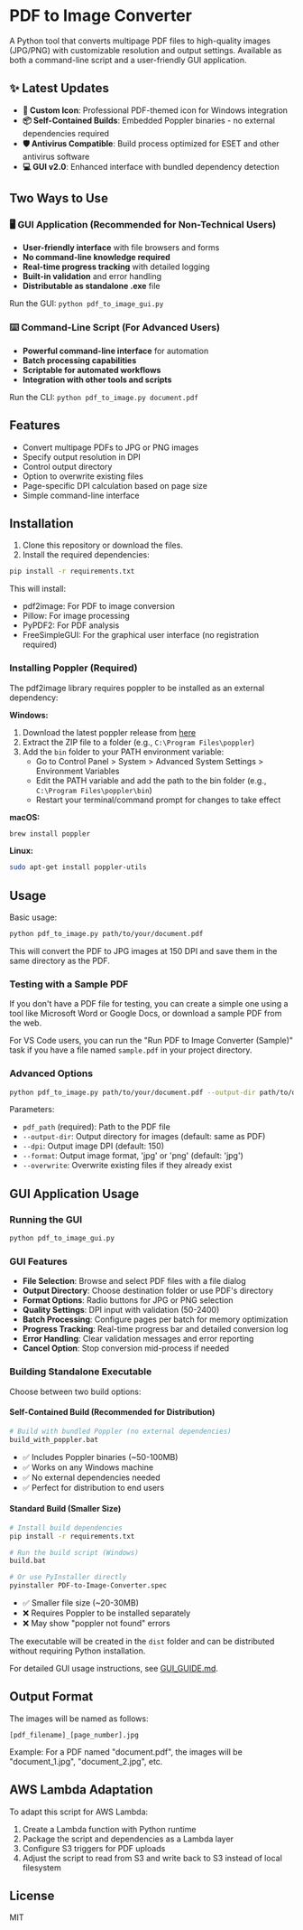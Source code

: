 # PDF to Image Converter

A Python tool that converts multipage PDF files to high-quality images (JPG/PNG) with customizable resolution and output settings. Available as both a command-line script and a user-friendly GUI application.

## ✨ Latest Updates

- **🎨 Custom Icon**: Professional PDF-themed icon for Windows integration
- **📦 Self-Contained Builds**: Embedded Poppler binaries - no external dependencies required
- **🛡️ Antivirus Compatible**: Build process optimized for ESET and other antivirus software
- **💻 GUI v2.0**: Enhanced interface with bundled dependency detection

## Two Ways to Use

### 🖥️ GUI Application (Recommended for Non-Technical Users)
- **User-friendly interface** with file browsers and forms
- **No command-line knowledge required**
- **Real-time progress tracking** with detailed logging
- **Built-in validation** and error handling
- **Distributable as standalone .exe** file

Run the GUI: `python pdf_to_image_gui.py`

### ⌨️ Command-Line Script (For Advanced Users)
- **Powerful command-line interface** for automation
- **Batch processing capabilities**
- **Scriptable for automated workflows**
- **Integration with other tools and scripts**

Run the CLI: `python pdf_to_image.py document.pdf`

## Features

- Convert multipage PDFs to JPG or PNG images
- Specify output resolution in DPI
- Control output directory
- Option to overwrite existing files
- Page-specific DPI calculation based on page size
- Simple command-line interface

## Installation

1. Clone this repository or download the files.
2. Install the required dependencies:

```bash
pip install -r requirements.txt
```

This will install:
- pdf2image: For PDF to image conversion
- Pillow: For image processing  
- PyPDF2: For PDF analysis
- FreeSimpleGUI: For the graphical user interface (no registration required)

### Installing Poppler (Required)

The pdf2image library requires poppler to be installed as an external dependency:

**Windows:**
1. Download the latest poppler release from [here](https://github.com/oschwartz10612/poppler-windows/releases/)
2. Extract the ZIP file to a folder (e.g., `C:\Program Files\poppler`)
3. Add the `bin` folder to your PATH environment variable:
   - Go to Control Panel > System > Advanced System Settings > Environment Variables
   - Edit the PATH variable and add the path to the bin folder (e.g., `C:\Program Files\poppler\bin`)
   - Restart your terminal/command prompt for changes to take effect

**macOS:**
```bash
brew install poppler
```

**Linux:**
```bash
sudo apt-get install poppler-utils
```

## Usage

Basic usage:

```bash
python pdf_to_image.py path/to/your/document.pdf
```

This will convert the PDF to JPG images at 150 DPI and save them in the same directory as the PDF.

### Testing with a Sample PDF

If you don't have a PDF file for testing, you can create a simple one using a tool like Microsoft Word or Google Docs, or download a sample PDF from the web. 

For VS Code users, you can run the "Run PDF to Image Converter (Sample)" task if you have a file named `sample.pdf` in your project directory.

### Advanced Options

```bash
python pdf_to_image.py path/to/your/document.pdf --output-dir path/to/output --dpi 300 --format png --overwrite
```

Parameters:
- `pdf_path` (required): Path to the PDF file
- `--output-dir`: Output directory for images (default: same as PDF)
- `--dpi`: Output image DPI (default: 150)
- `--format`: Output image format, 'jpg' or 'png' (default: 'jpg')
- `--overwrite`: Overwrite existing files if they already exist

## GUI Application Usage

### Running the GUI
```bash
python pdf_to_image_gui.py
```

### GUI Features
- **File Selection**: Browse and select PDF files with a file dialog
- **Output Directory**: Choose destination folder or use PDF's directory
- **Format Options**: Radio buttons for JPG or PNG selection
- **Quality Settings**: DPI input with validation (50-2400)
- **Batch Processing**: Configure pages per batch for memory optimization
- **Progress Tracking**: Real-time progress bar and detailed conversion log
- **Error Handling**: Clear validation messages and error reporting
- **Cancel Option**: Stop conversion mid-process if needed

### Building Standalone Executable

Choose between two build options:

#### Self-Contained Build (Recommended for Distribution)
```bash
# Build with bundled Poppler (no external dependencies)
build_with_poppler.bat
```
- ✅ Includes Poppler binaries (~50-100MB)
- ✅ Works on any Windows machine
- ✅ No external dependencies needed
- ✅ Perfect for distribution to end users

#### Standard Build (Smaller Size)
```bash
# Install build dependencies
pip install -r requirements.txt

# Run the build script (Windows)
build.bat

# Or use PyInstaller directly
pyinstaller PDF-to-Image-Converter.spec
```
- ✅ Smaller file size (~20-30MB)
- ❌ Requires Poppler to be installed separately
- ❌ May show "poppler not found" errors

The executable will be created in the `dist` folder and can be distributed without requiring Python installation.

For detailed GUI usage instructions, see [GUI_GUIDE.md](GUI_GUIDE.md).

## Output Format

The images will be named as follows:
```
[pdf_filename]_[page_number].jpg
```

Example: For a PDF named "document.pdf", the images will be "document_1.jpg", "document_2.jpg", etc.

## AWS Lambda Adaptation

To adapt this script for AWS Lambda:

1. Create a Lambda function with Python runtime
2. Package the script and dependencies as a Lambda layer
3. Configure S3 triggers for PDF uploads
4. Adjust the script to read from S3 and write back to S3 instead of local filesystem

## License

MIT

